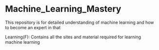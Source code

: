 # Machine_Learning_Mastery
This repository is for detailed understanding of machine learning and how to become an expert in that

Learning(F): Contains all the sites and material required for learning machine learning
